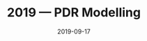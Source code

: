 ---
title: "2019 &mdash; PDR Modelling"
collection: talks
type: "Talk"
tag: academic
invited: Invited
permalink: \talks\2019-09-17-PDR-Modelling
paperurl: '/files/pdf/talks/PDRModelling-AG2019.pdf'
date: "2019-09-17"
venue: "Fall meating Of the German Astronomical Society"
location: "Stuttgart, Germany"
---